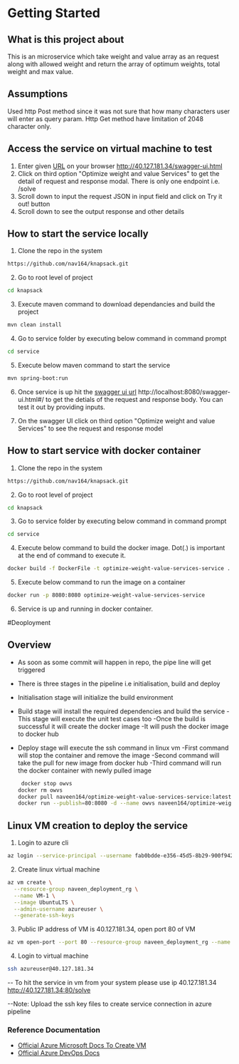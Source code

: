 # Getting Started


## What is this project about
This is an microservice which take weight and value array as an request along with allowed weight and return the array of optimum weights, total weight and max value.

## Assumptions
Used http Post method since it was not sure that how many characters user will enter as query param. Http Get method have limitation of 2048 character only.

## Access the service on virtual machine to test
1. Enter given [URL](http://40.127.181.34/swagger-ui.html) on your browser
http://40.127.181.34/swagger-ui.html
2. Click on third option "Optimize weight and value Services" to get the detail of request and response modal. There is only one endpoint i.e. /solve
3. Scroll down to input the request JSON in input field and click on Try it out! button
4. Scroll down to see the output response and other details

## How to start the service locally
1. Clone the repo in the system

```bash
https://github.com/nav164/knapsack.git
```

2. Go to root level of project

```bash
cd knapsack
```

3. Execute maven command to download dependancies and build the project

```bash
mvn clean install
```
   
4. Go to service folder by executing below command in command prompt

```bash
cd service
```

5. Execute below maven command to start the service

```bash
mvn spring-boot:run
```
6. Once service is up hit the [swagger ui url](http://localhost:8080/swagger-ui.html#/) http://localhost:8080/swagger-ui.html#/
to get the detials of the request and response body. You can test it out by providing inputs.

7. On the swagger UI click on third option "Optimize weight and value Services" to see the request and response model

## How to start service with docker container

1. Clone the repo in the system

```bash
https://github.com/nav164/knapsack.git
```

2. Go to root level of project

```bash
cd knapsack
```

3. Go to service folder by executing below command in command prompt

```bash
cd service
```

4. Execute below command to build the docker image. Dot(.) is important at the end of command to execute it.

```bash
docker build -f DockerFile -t optimize-weight-value-services-service .
```

5. Execute below command to run the image on a container

```bash
docker run -p 8080:8080 optimize-weight-value-services-service
```

6. Service is up and running in docker container.

#Deoployment

## Overview
- As soon as some commit will happen in repo, the pipe line will get triggered
- There is three stages in the pipeline i.e initialisation, build and deploy
- Initialisation stage will initialize the build environment
- Build stage will install the required dependencies and build the service
	-This stage will execute the unit test cases too
	-Once the build is successful it will create the docker image
	-It will push the docker image to docker hub
- Deploy stage will execute the ssh command in linux vm
	-First command will stop the container and remove the image
	-Second command will take the pull for new image from docker hub
	-Third command will run the docker container with newly pulled image
	
	```bash
	 docker stop owvs
    docker rm owvs
    docker pull naveen164/optimize-weight-value-services-service:latest
    docker run --publish=80:8080 -d --name owvs naveen164/optimize-weight-value-services-service:latest
	```
## Linux VM creation to deploy the service

1. Login to azure cli

```bash
az login --service-principal --username fab0bdde-e356-45d5-8b29-900f94229e41 --password qL?dP2=qT9qbP[-PULmykcNX6ZjTQqg4 --tenant 7634b95b-1c8a-4180-b7e9-c103ee2e082e
```

2. Create linux virtual machine

```bash
az vm create \
  --resource-group naveen_deployment_rg \
  --name VM-1 \
  --image UbuntuLTS \
  --admin-username azureuser \
  --generate-ssh-keys
```

3. Public IP address of VM is 40.127.181.34, open port 80 of VM

```bash
az vm open-port --port 80 --resource-group naveen_deployment_rg --name VM-1
```

4. Login to virtual machine

```bash
ssh azureuser@40.127.181.34
```

-- To hit the service in vm from your system please use ip 40.127.181.34
http://40.127.181.34:80/solve

--Note: Upload the ssh key files to create service connection in azure pipeline
### Reference Documentation
* [Official Azure Microsoft Docs To Create VM](https://docs.microsoft.com/en-us/azure-stack/user/azure-stack-quick-create-vm-linux-cli?view=azs-1910)
* [Official Azure DevOps Docs](https://docs.microsoft.com/en-us/azure/devops/?view=azure-devops)
